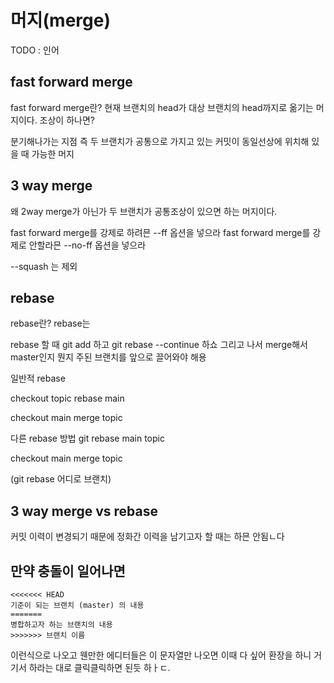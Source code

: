 # 머지(merge)

TODO : 인어

## fast forward merge

fast forward merge란?
현재 브랜치의 head가 대상 브랜치의 head까지로 옮기는 머지이다. 
조상이 하나면?

분기해나가는 지점 즉 두 브랜치가 공통으로 가지고 있는 커밋이 동일선상에 위치해 있을 때 가능한 머지

## 3 way merge

왜 2way merge가 아닌가
두 브랜치가 공통조상이 있으면 하는 머지이다.

fast forward merge를 강제로 하려믄 --ff 옵션을 넣으라
fast forward merge를 강제로 안할라믄 --no-ff 옵션을 넣으라

--squash 는 제외

## rebase

rebase란? 
rebase는 

rebase 할 때 
git add 하고 
git rebase --continue 하쇼
그리고 나서 merge해서 master인지 뭔지 주된 브랜치를 앞으로 끌어와야 해용


일반적 rebase

checkout topic
rebase main

checkout main
merge topic

다른 rebase 방법
git rebase main topic

checkout main
merge topic

(git rebase 어디로 브랜치)

## 3 way merge vs rebase

커밋 이력이 변경되기 때문에 정화간 이력을 남기고자 할 때는 하믄 안됨ㄴ다

## 만약 충돌이 일어나면

```text
<<<<<<< HEAD
기준이 되는 브랜치 (master) 의 내용
=======
병합하고자 하는 브랜치의 내용
>>>>>>> 브랜치 이름
```

이런식으로 나오고 웬만한 에디터들은 이 문자열만 나오면 이때 다 싶어 환장을 하니 거기서 하라는 대로 클릭클릭하면 된듯 하ㅏㄷ.



